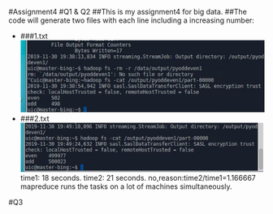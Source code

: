 #Assignment4
#Q1 & Q2
##This is my assignment4 for big data.
##The code will generate two files with each line including a increasing number:
* ###1.txt
!["1"](/1.jpeg "result for 1000")
* ###2.txt
!["2"](/2.jpeg "result for 1000000")
time1: 18 seconds.
time2: 21 seconds.
no,reason:time2/time1=1.166667
mapreduce runs the tasks on a lot of machines simultaneously.

#Q3
##
